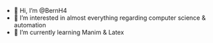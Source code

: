 - 👋 Hi, I’m @BernH4
- 👀 I’m interested in almost everything regarding computer science & automation
- 🌱 I’m currently learning Manim & Latex
<!---- 💞️ I’m looking to collaborate on ... 
- 📫 How to reach me ...


BernH4/BernH4 is a ✨ special ✨ repository because its `README.md` (this file) appears on your GitHub profile.
You can click the Preview link to take a look at your changes.
--->
